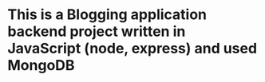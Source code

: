 # This is a Blogging application backend project written in JavaScript (node, express) and used MongoDB

